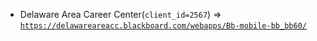  - Delaware Area Career Center(`client_id=2567`) => [`https://delawareareacc.blackboard.com/webapps/Bb-mobile-bb_bb60/`](https://delawareareacc.blackboard.com/webapps/Bb-mobile-bb_bb60/)
